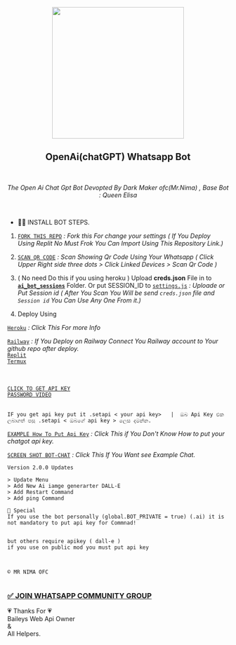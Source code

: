 <p align="center">
<img src="https://telegra.ph/file/cc7e87a16245af0a4772f.jpg" width="300" height="300"/>
</p>

<h2 align="center"> OpenAi(chatGPT) Whatsapp Bot </h2> <br>
<p align="center"><i>
 The Open Ai Chat Gpt Bot Devopted By Dark Maker ofc(Mr.Nima) , Base Bot : Queen Elisa
 </i></p> <br>
 
 * 👨‍🔧 INSTALL BOT STEPS.
 1. [`FORK THIS REPO`](https://github.com/DarkMakerofc/OpenAi-ChatGPT-Bot/fork)  <i> : Fork this For change your settings ( If You Deploy Using Replit No Must Frok You Can Import Using This Repository Link.)</i>
 
 2. [`SCAN QR CODE`](https://gpt-qr-code.onrender.com/)  <i> : Scan Showing Qr Code Using Your Whatsapp ( Click Upper Right side three dots > Click Linked Devices > Scan Qr Code )</i>
 
 3. ( No need Do this if you using heroku ) Upload <b>creds.json</b> File in to <b>[`ai_bot_sessions`](ai_bot_sessions)</b> Folder.
  Or put SESSION_ID to [`settings.js`](/settings.js#L31) <i> : Uploade or Put Session id ( After You Scan You Will be send ```creds.json``` file and ```Session id``` You Can Use Any One From it.)</i> <br> 
 4. Deploy Using

[`Heroku`](md/deploy_on_heroku.md) <i> : Click This For more Info </i>

[`Railway`](https://railway.app?referralCode=jDDNQq) <i> : If You Deploy on Railway Connect You Railway account to Your github repo after deploy. </i><br>
[`Replit`](md/deploy_on_replit.md) <br>
[`Termux`](md/deploy_on_termux.md)

<br><br>
[`CLICK TO GET API KEY`](https://platform.openai.com/docs/) <br>
[`PASSWORD VIDEO`](https://youtube.com/shorts/EkLrmE3LDiE?feature=share)<br><br>

```
IF you get api key put it .setapi < your api key>   |  ඔබ Api Key එක ලබාගත් පසු .setapi < ඔබගේ api key > ලෙස දමන්න.
```

[`EXAMPLE How To Put Api Key`](https://github.com/DarkMakerofc/OpenAi-ChatGPT-Bot/issues/2#issuecomment-1603656922) <i> : Click This if You Don't Know How to put your chatgot api key.</i>

[`SCREEN SHOT BOT-CHAT`](https://telegra.ph/file/e67c72bd83f2132dc1803.jpg) <i> : Click This If You Want see Example Chat.</i>

```
Version 2.0.0 Updates

> Update Menu
> Add New Ai iamge generarter DALL-E
> Add Restart Command
> Add ping Command

🥵 Special
If you use the bot personally (global.BOT_PRIVATE = true) (.ai) it is not mandatory to put api key for Commnad!


but others require apikey ( dall-e )
if you use on public mod you must put api key



© 𝙼𝚁 𝙽𝙸𝙼𝙰 𝙾𝙵𝙲


```

### [✅ JOIN WHATSAPP COMMUNITY GROUP](https://chat.whatsapp.com/CRfdRwMvQakEgbQ8rpqVKu)

💗 Thanks For 💗<br>
Baileys Web Api Owner<br>
&<br>
All Helpers.<br><br>
